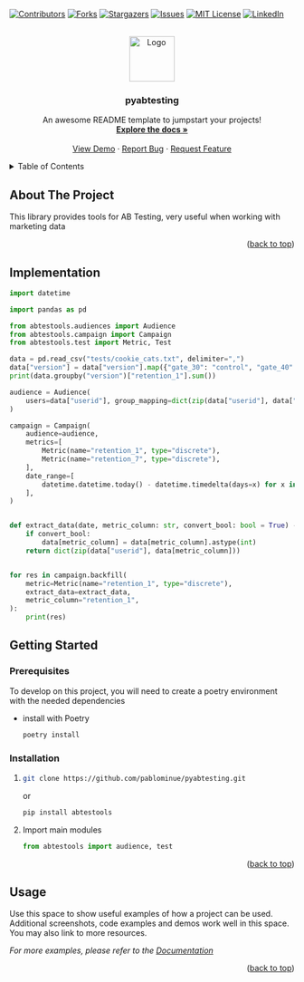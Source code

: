 
<a id="readme-top"></a>
<!--
-->
[![Contributors][contributors-shield]][contributors-url]
[![Forks][forks-shield]][forks-url]
[![Stargazers][stars-shield]][stars-url]
[![Issues][issues-shield]][issues-url]
[![MIT License][license-shield]][license-url]
[![LinkedIn][linkedin-shield]][linkedin-url]



<!-- PROJECT LOGO -->
<br />
<div align="center">
  <a href="https://github.com/pablominue/pyabtesting">
    <img src="images/abtestools.jpg" alt="Logo" width="80" height="80">
  </a>

  <h3 align="center">pyabtesting</h3>

  <p align="center">
    An awesome README template to jumpstart your projects!
    <br />
    <a href="https://github.com/pablominue/pyabtesting"><strong>Explore the docs »</strong></a>
    <br />
    <br />
    <a href="https://github.com/pablominue/pyabtesting">View Demo</a>
    ·
    <a href="https://github.com/pablominue/pyabtesting/issues/new?labels=bug&template=bug-report---.md">Report Bug</a>
    ·
    <a href="https://github.com/pablominue/pyabtesting/issues/new?labels=enhancement&template=feature-request---.md">Request Feature</a>
  </p>
</div>



<!-- TABLE OF CONTENTS -->
<details>
  <summary>Table of Contents</summary>
  <ol>
    <li>
      <a href="#about-the-project">About The Project</a>
    </li>
    <li>
      <a href="#getting-started">Getting Started</a>
      <ul>
        <li><a href="#prerequisites">Prerequisites</a></li>
        <li><a href="#installation">Installation</a></li>
      </ul>
    </li>
    <li><a href="#usage">Usage</a></li>
  </ol>
</details>



<!-- ABOUT THE PROJECT -->
## About The Project

This library provides tools for AB Testing, very useful when working with marketing data

<p align="right">(<a href="#readme-top">back to top</a>)</p>



## Implementation

```python
import datetime

import pandas as pd

from abtestools.audiences import Audience
from abtestools.campaign import Campaign
from abtestools.test import Metric, Test

data = pd.read_csv("tests/cookie_cats.txt", delimiter=",")
data["version"] = data["version"].map({"gate_30": "control", "gate_40": "test"})
print(data.groupby("version")["retention_1"].sum())

audience = Audience(
    users=data["userid"], group_mapping=dict(zip(data["userid"], data["version"]))
)

campaign = Campaign(
    audience=audience,
    metrics=[
        Metric(name="retention_1", type="discrete"),
        Metric(name="retention_7", type="discrete"),
    ],
    date_range=[
        datetime.datetime.today() - datetime.timedelta(days=x) for x in range(10)
    ],
)


def extract_data(date, metric_column: str, convert_bool: bool = True) -> dict:
    if convert_bool:
        data[metric_column] = data[metric_column].astype(int)
    return dict(zip(data["userid"], data[metric_column]))


for res in campaign.backfill(
    metric=Metric(name="retention_1", type="discrete"),
    extract_data=extract_data,
    metric_column="retention_1",
):
    print(res)

```

<!-- GETTING STARTED -->
## Getting Started

### Prerequisites

To develop on this project, you will need to create a poetry environment with the needed dependencies
* install with Poetry
  ```sh
  poetry install
  ```

### Installation


1. 
   ```sh
   git clone https://github.com/pablominue/pyabtesting.git
   ```
   or
   ```sh
   pip install abtestools
   ```

3. Import main modules
   ```python
   from abtestools import audience, test
   ```


<p align="right">(<a href="#readme-top">back to top</a>)</p>



<!-- USAGE EXAMPLES -->
## Usage

Use this space to show useful examples of how a project can be used. Additional screenshots, code examples and demos work well in this space. You may also link to more resources.

_For more examples, please refer to the [Documentation](https://example.com)_

<p align="right">(<a href="#readme-top">back to top</a>)</p>


 
<!-- ROADMAP -->
<!--
## Roadmap

- [x] Add Changelog
- [x] Add back to top links
- [ ] Add Additional Templates w/ Examples
- [ ] Add "components" document to easily copy & paste sections of the readme
- [ ] Multi-language Support
    - [ ] Chinese
    - [ ] Spanish

See the [open issues](https://github.com/pablominue/pyabtesting/issues) for a full list of proposed features (and known issues).

<p align="right">(<a href="#readme-top">back to top</a>)</p>



<!-- CONTRIBUTING -->
<!--
## Contributing

Contributions are what make the open source community such an amazing place to learn, inspire, and create. Any contributions you make are **greatly appreciated**.

If you have a suggestion that would make this better, please fork the repo and create a pull request. You can also simply open an issue with the tag "enhancement".
Don't forget to give the project a star! Thanks again!

1. Fork the Project
2. Create your Feature Branch (`git checkout -b feature/AmazingFeature`)
3. Commit your Changes (`git commit -m 'Add some AmazingFeature'`)
4. Push to the Branch (`git push origin feature/AmazingFeature`)
5. Open a Pull Request

### Top contributors:

<a href="https://github.com/pablominue/pyabtesting/graphs/contributors">
  <img src="https://contrib.rocks/image?repo=pablominue/pyabtesting" alt="contrib.rocks image" />
</a>

<p align="right">(<a href="#readme-top">back to top</a>)</p>



<!-- LICENSE -->
<!--
## License

Distributed under the MIT License. See `LICENSE.txt` for more information.

<p align="right">(<a href="#readme-top">back to top</a>)</p>



<!-- CONTACT -->
<!--
## Contact

Your Name - [@your_twitter](https://twitter.com/your_username) - email@example.com

Project Link: [https://github.com/your_username/repo_name](https://github.com/your_username/repo_name)

<p align="right">(<a href="#readme-top">back to top</a>)</p>



<!-- ACKNOWLEDGMENTS -->
<!--
## Acknowledgments

Use this space to list resources you find helpful and would like to give credit to. I've included a few of my favorites to kick things off!

* [Choose an Open Source License](https://choosealicense.com)
* [GitHub Emoji Cheat Sheet](https://www.webpagefx.com/tools/emoji-cheat-sheet)
* [Malven's Flexbox Cheatsheet](https://flexbox.malven.co/)
* [Malven's Grid Cheatsheet](https://grid.malven.co/)
* [Img Shields](https://shields.io)
* [GitHub Pages](https://pages.github.com)
* [Font Awesome](https://fontawesome.com)
* [React Icons](https://react-icons.github.io/react-icons/search)

<p align="right">(<a href="#readme-top">back to top</a>)</p> -->



<!-- MARKDOWN LINKS & IMAGES -->
<!-- https://www.markdownguide.org/basic-syntax/#reference-style-links -->
[contributors-shield]:https://img.shields.io/github/contributors/pablominue/pyabtesting
[contributors-url]: https://github.com/pablominue/pyabtesting/graphs/contributors
[forks-shield]: https://img.shields.io/github/forks/pablominue/pyabtesting.svg?style=for-the-badge
[forks-url]: https://github.com/pablominue/pyabtesting/network/members
[stars-shield]: https://img.shields.io/github/stars/pablominue/pyabtesting.svg?style=for-the-badge
[stars-url]: https://github.com/pablominue/pyabtesting/stargazers
[issues-shield]: https://img.shields.io/github/issues/pablominue/pyabtesting.svg?style=for-the-badge
[issues-url]: https://github.com/pablominue/pyabtesting/issues
[license-shield]: https://img.shields.io/github/license/pablominue/pyabtesting.svg?style=for-the-badge
[license-url]: https://github.com/pablominue/pyabtesting/blob/master/LICENSE.txt
[linkedin-shield]: https://img.shields.io/badge/-LinkedIn-black.svg?style=for-the-badge&logo=linkedin&colorB=555
[linkedin-url]: https://linkedin.com/in/pablo-minue/
[product-screenshot]: images/screenshot.png
[Next.js]: https://img.shields.io/badge/next.js-000000?style=for-the-badge&logo=nextdotjs&logoColor=white
[Next-url]: https://nextjs.org/
[React.js]: https://img.shields.io/badge/React-20232A?style=for-the-badge&logo=react&logoColor=61DAFB
[python-url]: https://python.org/
[Vue.js]: https://img.shields.io/badge/Vue.js-35495E?style=for-the-badge&logo=vuedotjs&logoColor=4FC08D
[Vue-url]: https://vuejs.org/
[Angular.io]: https://img.shields.io/badge/Angular-DD0031?style=for-the-badge&logo=angular&logoColor=white
[Angular-url]: https://angular.io/
[Svelte.dev]: https://img.shields.io/badge/Svelte-4A4A55?style=for-the-badge&logo=svelte&logoColor=FF3E00
[Svelte-url]: https://svelte.dev/
[Laravel.com]: https://img.shields.io/badge/Laravel-FF2D20?style=for-the-badge&logo=laravel&logoColor=white
[Laravel-url]: https://laravel.com
[Bootstrap.com]: https://img.shields.io/badge/Bootstrap-563D7C?style=for-the-badge&logo=bootstrap&logoColor=white
[Bootstrap-url]: https://getbootstrap.com
[JQuery.com]: https://img.shields.io/badge/jQuery-0769AD?style=for-the-badge&logo=jquery&logoColor=white
[JQuery-url]: https://jquery.com 